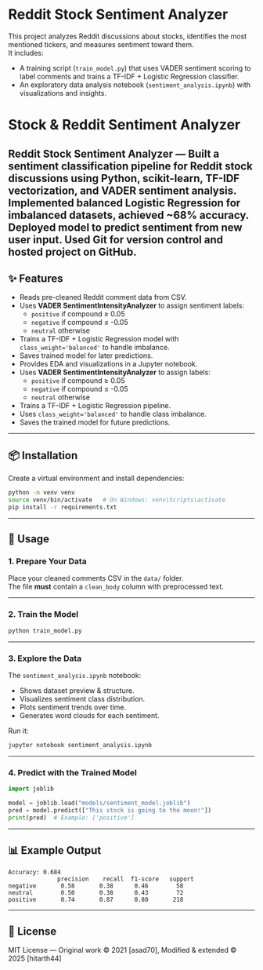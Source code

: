 # Reddit Stock Sentiment Analyzer

This project analyzes Reddit discussions about stocks, identifies the most mentioned tickers, and measures sentiment toward them.  
It includes:

- A training script (`train_model.py`) that uses VADER sentiment scoring to label comments and trains a TF-IDF + Logistic Regression classifier.
- An exploratory data analysis notebook (`sentiment_analysis.ipynb`) with visualizations and insights.

# Stock & Reddit Sentiment Analyzer

Reddit Stock Sentiment Analyzer — Built a sentiment classification pipeline for Reddit stock discussions using Python, scikit-learn, TF-IDF vectorization, and VADER sentiment analysis. Implemented balanced Logistic Regression for imbalanced datasets, achieved ~68% accuracy. Deployed model to predict sentiment from new user input. Used Git for version control and hosted project on GitHub.
---

## ✨ Features

- Reads pre-cleaned Reddit comment data from CSV.
- Uses **VADER SentimentIntensityAnalyzer** to assign sentiment labels:
  - `positive` if compound ≥ 0.05
  - `negative` if compound ≤ -0.05
  - `neutral` otherwise
- Trains a TF-IDF + Logistic Regression model with `class_weight='balanced'` to handle imbalance.
- Saves trained model for later predictions.
- Provides EDA and visualizations in a Jupyter notebook.
- Uses **VADER SentimentIntensityAnalyzer** to assign labels:
  - `positive` if compound ≥ 0.05
  - `negative` if compound ≤ -0.05
  - `neutral` otherwise
- Trains a TF-IDF + Logistic Regression pipeline.
- Uses `class_weight='balanced'` to handle class imbalance.
- Saves the trained model for future predictions.

---

## 📦 Installation

Create a virtual environment and install dependencies:

```bash
python -m venv venv
source venv/bin/activate   # On Windows: venv\Scripts\activate
pip install -r requirements.txt
```

---

## 🚀 Usage

### 1. Prepare Your Data

Place your cleaned comments CSV in the `data/` folder.  
The file **must** contain a `clean_body` column with preprocessed text.

---

### 2. Train the Model

```bash
python train_model.py
```

---

### 3. Explore the Data

The `sentiment_analysis.ipynb` notebook:

- Shows dataset preview & structure.
- Visualizes sentiment class distribution.
- Plots sentiment trends over time.
- Generates word clouds for each sentiment.

Run it:

```bash
jupyter notebook sentiment_analysis.ipynb
```

---

### 4. Predict with the Trained Model

```python
import joblib

model = joblib.load("models/sentiment_model.joblib")
pred = model.predict(["This stock is going to the moon!"])
print(pred)  # Example: ['positive']
```

---

## 📊 Example Output

```
Accuracy: 0.684
              precision    recall  f1-score   support
negative       0.58       0.38      0.46        58
neutral        0.50       0.38      0.43        72
positive       0.74       0.87      0.80       218
```

---

## 📜 License

MIT License — Original work © 2021 [asad70], Modified & extended © 2025 [hitarth44]
